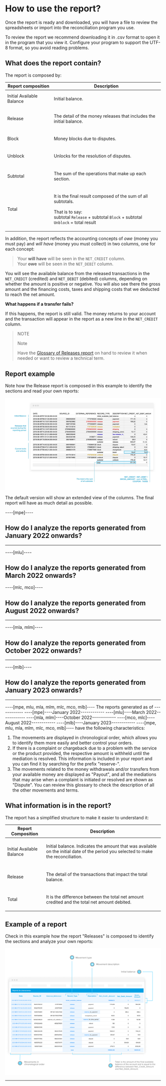 # How to use the report?

Once the report is ready and downloaded, you will have a file to review the spreadsheets or import into the reconciliation program you use.

To review the report we recommend downloading it in .csv format to open it in the program that you view it. Configure your program to support the UTF-8 format, so you avoid reading problems.

## What does the report contain?

The report is composed by:

| Report composition | Description |
| --- | --- |
| Initial Available Balance |<br/> Initial balance.<br/><br/>|
| Release |<br/> The detail of the money releases that includes the initial balance.<br/><br/> |
| Block | <br/>Money blocks due to disputes.<br/><br/> |
| Unblock |<br/>Unlocks for the resolution of disputes.<br/><br/>|
| Subtotal | <br/>The sum of the operations that make up each section.<br/><br/>|
| Total| <br/> It is the final result composed of the sum of all subtotals. <br/><br/>That is to say:<br/> subtotal `Release` + subtotal `Block` + subtotal `Unblock` = total result<br/><br/> |


In addition, the report reflects the accounting concepts of *owe* (money you must pay) and *will have* (money you must collect) in two columns, one for each concept:


> Your **will have** will be seen in the `NET_CREDIT` column.
><br>
> Your **owe** will be seen in the `NET_DEBIT` column.

You will see the available balance from the released transactions in the `NET_CREDIT` (credited) and `NET_DEBIT` (debited) columns, depending on whether the amount is positive or negative. You will also see there the gross amount and the financing costs, taxes and shipping costs that we deducted to reach the net amount.

**What happens if a transfer fails?**

If this happens, the report is still valid. The money returns to your account and the transaction will appear in the report as a new line in the `NET_CREDIT` column.


> NOTE
>
> Note
>
> Have the [Glossary of Releases report](https://www.mercadopago[FAKER][URL][DOMAIN]/developers/en/guides/additional-content/reports/released-money/glossary) on hand to review it when needed or want to review a technical term.


## Report example

Note how the Release report is composed in this example to identify the sections and read your own reports:

![Mercado Pago Release report example](/images/manage-account/reports/example-release-en.jpg)

The default version will show an extended view of the columns. The final report will have as much detail as possible.

----[mpe]----
## How do I analyze the reports generated from January 2022 onwards?
------------
----[mlu]----
## How do I analyze the reports generated from March 2022 onwards?
----[mlc, mco]----
## How do I analyze the reports generated from August 2022 onwards?
------------
----[mla, mlm]----
## How do I analyze the reports generated from October 2022 onwards?
------------
----[mlb]----
## How do I analyze the reports generated from January 2023 onwards?
------------
----[mpe, mlu, mla, mlm, mlc, mco, mlb]----
The reports generated as of  ------------ ----[mpe]----January 2022------------  ----[mlu]----March 2022------------ ----[mla, mlm]----October 2022------------  ----[mco, mlc]----August 2022------------ ----[mlb]----January 2023------------  ----[mpe, mlu, mla, mlm, mlc, mco, mlb]----  have the following characteristics:

1. The movements are displayed in chronological order, which allows you to identify them more easily and better control your orders.
2. If there is a complaint or chargeback due to a problem with the service or the product provided, the respective amount is withheld until the mediation is resolved. This information is included in your report and you can find it by searching for the prefix "reserve-".  
3. The movements related to the money withdrawals and/or transfers from your available money are displayed as "Payout", and all the mediations that may arise when a complaint is initiated or resolved are shown as "Dispute". You can review this glossary to check the description of all the other movements and terms.

## What information is in the report?

The report has a simplified structure to make it easier to understand it:

| Report Composition | Description |
| --- | --- |
| Initial Available Balance |<br/> Initial balance. Indicates the amount that was available on the initial date of the period you selected to make the reconciliation.  <br/><br/>|
| Release |<br/> The detail of the transactions that impact the total balance. <br/><br/> |
| Total| <br/> It is the difference between the total net amount credited and the total net amount debited. <br/><br/> |

## Example of a report

Check in this example how the report "Releases" is composed to identify the sections and analyze your own reports:

![Reporte de Dinero retirado Ejemplos Mercado Pago](/images/manage-account/reports/example-nledger-en.jpg) 

------------
